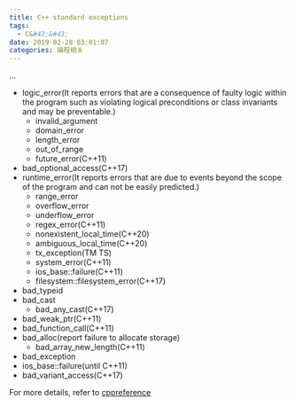 ```yaml
---
title: C++ standard exceptions
tags:
  - C&#43;&#43;
date: 2019-02-28 03:01:07
categories: 编程相关
---
```

...
<!--more-->

- logic_error(It reports errors that are a consequence of faulty logic within the program such as violating logical preconditions or class invariants and may be preventable.)
  - invalid_argument
  - domain_error
  - length_error
  - out_of_range
  - future_error(C++11)
- bad_optional_access(C++17)
- runtime_error(It reports errors that are due to events beyond the scope of the program and can not be easily predicted.)
  - range_error
  - overflow_error
  - underflow_error
  - regex_error(C++11)
  - nonexistent_local_time(C++20)
  - ambiguous_local_time(C++20)
  - tx_exception(TM TS)
  - system_error(C++11)
  - ios_base::failure(C++11)
  - filesystem::filesystem_error(C++17)
- bad_typeid
- bad_cast
  - bad_any_cast(C++17)
- bad_weak_ptr(C++11)
- bad_function_call(C++11)
- bad_alloc(report failure to allocate storage)
  - bad_array_new_length(C++11)
- bad_exception
- ios_base::failure(until C++11)
- bad_variant_access(C++17)

For more details, refer to [cppreference](https://en.cppreference.com/w/cpp/error/exception)
